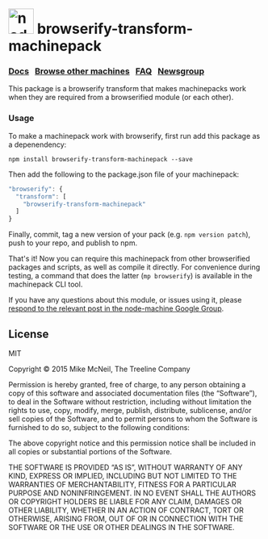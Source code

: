 <h1>
  <a href="http://node-machine.org" title="Node-Machine public registry"><img alt="node-machine logo" title="Node-Machine Project" src="http://node-machine.org/images/machine-anthropomorph-for-white-bg.png" width="50" /></a>
  browserify-transform-machinepack
</h1>

### [Docs](http://node-machine.org/machinepack-math) &nbsp; [Browse other machines](http://node-machine.org/machinepacks) &nbsp;  [FAQ](http://node-machine.org/implementing/FAQ)  &nbsp;  [Newsgroup](https://groups.google.com/forum/?hl=en#!forum/node-machine)

This package is a browserify transform that makes machinepacks work when they are required from a browserified module (or each other).


### Usage

To make a machinepack work with browserify, first run add this package as a depenendency:

```
npm install browserify-transform-machinepack --save
```

Then add the following to the package.json file of your machinepack:

```js
"browserify": {
  "transform": [
    "browserify-transform-machinepack"
  ]
}
```

Finally, commit, tag a new version of your pack (e.g. `npm version patch`), push to your repo, and publish to npm.

That's it!  Now you can require this machinepack from other browserified packages and scripts, as well as compile it directly.  For convenience during testing, a command that does the latter (`mp browserify`) is available in the machinepack CLI tool.

If you have any questions about this module, or issues using it, please [respond to the relevant post in the node-machine Google Group](https://groups.google.com/forum/#!topic/node-machine/TK3JYnCZ8Nw).


## License

MIT 

Copyright &copy; 2015 Mike McNeil, The Treeline Company

Permission is hereby granted, free of charge, to any person obtaining a copy of this software and associated documentation files (the “Software”), to deal in the Software without restriction, including without limitation the rights to use, copy, modify, merge, publish, distribute, sublicense, and/or sell copies of the Software, and to permit persons to whom the Software is furnished to do so, subject to the following conditions:

The above copyright notice and this permission notice shall be included in all copies or substantial portions of the Software.

THE SOFTWARE IS PROVIDED “AS IS”, WITHOUT WARRANTY OF ANY KIND, EXPRESS OR IMPLIED, INCLUDING BUT NOT LIMITED TO THE WARRANTIES OF MERCHANTABILITY, FITNESS FOR A PARTICULAR PURPOSE AND NONINFRINGEMENT. IN NO EVENT SHALL THE AUTHORS OR COPYRIGHT HOLDERS BE LIABLE FOR ANY CLAIM, DAMAGES OR OTHER LIABILITY, WHETHER IN AN ACTION OF CONTRACT, TORT OR OTHERWISE, ARISING FROM, OUT OF OR IN CONNECTION WITH THE SOFTWARE OR THE USE OR OTHER DEALINGS IN THE SOFTWARE.
